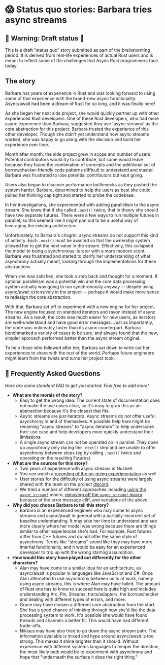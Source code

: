 # 😱 Status quo stories: Barbara tries async streams

## 🚧 Warning: Draft status 🚧

This is a draft "status quo" story submitted as part of the brainstorming period. It is derived from real-life experiences of actual Rust users and is meant to reflect some of the challenges that Async Rust programmers face today. 

## The story

Barbara has years of experience in Rust and was looking forward to using some of that experience with the brand-new async functionality. Async/await had been a dream of Rust for so long, and it was finally here!

As she began her next side project, she would quickly partner up with other experienced Rust developers. One of these Rust developers, who had more async experience than Barbara, suggested they use 'async streams' as the core abstraction for this project. Barbara trusted the experience of this other developer. Though she didn't yet understand how async streams worked, she was happy to go along with the decision and build her experience over time.

Month after month, the side project grew in scope and number of users. Potential contributors would try to contribute, but some would leave because they found the combination of concepts and the additional set of borrowchecker-friendly code patterns difficult to understand and master. Barbara was frustrated to lose potential contributors but kept going.

Users also began to discover performance bottlenecks as they pushed the system harder. Barbara, determined to help the users as best she could, pulled her thinking cap tight and started to probe the codebase.

In her investigations, she experimented with adding parallelism to the async stream. She knew that if she called `.next()` twice, that in theory she should have two separate futures. There were a few ways to run multiple futures in parallel, so this seemed like it might pan out to be a useful way of leveraging the existing architecture.

Unfortunately, to Barbara's chagrin, async streams do not support this kind of activity. Each `.next()` must be awaited so that the ownership system allowed her to get the next value in the stream. Effectively, this collapsed the model to being a synchronous iterator with a more modern scent. Barbara was frustrated and started to clarify her understanding of what asynchrony actually meant, looking through the implementations for these abstractions.

When she was satisfied, she took a step back and thought for a moment. If optional parallelism was a potential win and the core data processing system actually was going to run synchronously anyway -- despite using async/await extensively in the project -- perhaps it would make more sense to redesign the core abstraction.

With that, Barbara set off to experiment with a new engine for her project. The new engine focused on standard iterators and rayon instead of async streams. As a result, the code was much easier for new users, as iterators are well-understood and have good error messages. Just as importantly, the code was noticeably faster than its async counterpart. Barbara benchmarked a variety of cases to be sure, and always found that the new, simpler approach performed better than the async stream original.

To help those who followed after her, Barbara sat down to write out her experiences to share with the rest of the world. Perhaps future engineers might learn from the twists and turns her project took.

## 🤔 Frequently Asked Questions

*Here are some standard FAQ to get you started. Feel free to add more!*

* **What are the morals of the story?**
    * Easy to get the wrong idea. The current state of documentation does not make the use cases clear, so it's easy to grab this as an abstraction because it's the closest that fits.
    * Async streams are just iterators. Async streams do not offer useful asynchrony in and of themselves. A possible help here might be renaming "async streams" to "async iterators" to help underscore their use case and help developers more quickly understand their limitations.
    * A single async stream can not be operated on in parallel. They open up asynchrony only during the `.next()` step and are unable to offer asynchrony between steps (eg by calling `.next()` twice and operating on the resulting Futures).
* **What are the sources for this story?**
    * Two years of experience with async streams in Nushell.
    * You can watch a [recording of the on-going experimentation](https://youtu.be/2AknX7canvw) as well.
    * User stories for the difficulty of using async streams were largely shared with the team on the project [discord](https://discord.gg/NtAbbGn).
    * We tried a number of different approaches including [using the `async_stream!`](https://crates.io/crates/async_stream) macro, [removing off the `async_stream!` macro](https://github.com/nushell/nushell/pull/1916) because of the error message cliff, and variations of the above.
* **Why did you choose Barbara to tell this story?**
    * Barbara is an experienced engineer who may come to async streams and async/await in general with a partially-incorrect set of baseline understanding. It may take her time to understand and see more clearly where her model was wrong because there are things similar to other experiences she's had. For example, Rust futures differ from C++ futures and do not offer the same style of asynchrony. Terms like "streams" sound like they may have more internal functionality, and it would be easy for an experienced developer to trip up with the wrong starting assumption.
* **How would this story have played out differently for the other characters?**
    * Alan may have come to a similar idea for an architecture, as async/await is popular in languages like JavaScript and C#. Once Alan attempted to use asynchrony between units of work, namely using async streams, this is where Alan may have failed. The amount of Rust one has to know to succeed here is quite high and includes understanding Arc, Pin, Streams, traits/adapters, the borrowchecker and dealing with different types of errors, and more.
    * Grace may have chosen a different core abstraction from the start. She has a good chance of thinking through how she'd like the data processing system to work. It's possible she would have found threads and channels a better fit. This would have had different trade-offs.
    * Niklaus may have also tried to go down the async stream path. The information available is mixed and hype around async/await is too strong. This makes it shine brighter than it should. Without experience with different systems languages to temper the direction, the most likely path would be to experiment with asynchrony and hope that "underneath the surface it does the right thing."

[character]: ../characters.md
[status quo stories]: ./status_quo.md
[Alan]: ../characters/alan.md
[Grace]: ../characters/grace.md
[Niklaus]: ../characters/niklaus.md
[Barbara]: ../characters/barbara.md
[htvsq]: ../how_to_vision/status_quo.md
[cannot be wrong]: ../how_to_vision/comment.md#comment-to-understand-or-improve-not-to-negate-or-dissuade
